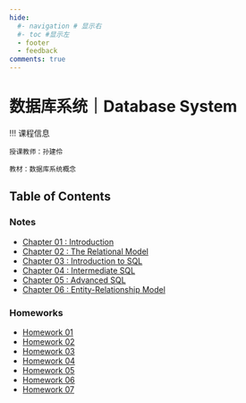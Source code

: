 ```yaml
---
hide:
  #- navigation # 显示右
  #- toc #显示左
  - footer
  - feedback
comments: true
--- 
```


# 数据库系统｜Database System

!!! 课程信息

	授课教师：孙建伶
	
	教材：数据库系统概念

## Table of Contents

### Notes

- [Chapter 01 : Introduction](Chapter%201/)
- [Chapter 02 : The Relational Model](Chapter%202/)
- [Chapter 03 : Introduction to SQL](Chapter%203/)
- [Chapter 04 : Intermediate SQL](Chapter%204/)
- [Chapter 05 : Advanced SQL](Chapter%205/)
- [Chapter 06 : Entity-Relationship Model](Chapter%206/)

### Homeworks

- [Homework 01](Homework%201/)
- [Homework 02](Homework%202/)
- [Homework 03](Homework%203/)
- [Homework 04](Homework%204/)
- [Homework 05](Homework%205/)
- [Homework 06](Homework%206/)
- [Homework 07](Homework%207/)

